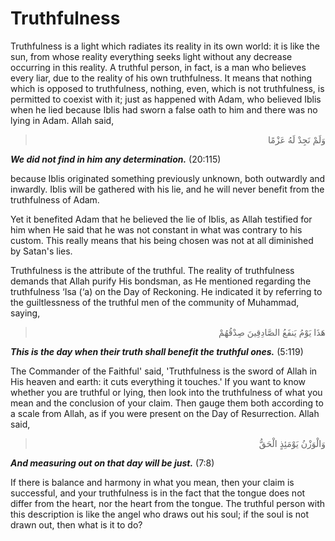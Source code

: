 Truthfulness
============

Truthfulness is a light which radiates its reality in its own world: it
is like the sun, from whose reality everything seeks light without any
decrease occurring in this reality. A truthful person, in fact, is a man
who believes every liar, due to the reality of his own truthfulness. It
means that nothing which is opposed to truthfulness, nothing, even,
which is not truthfulness, is permitted to coexist with it; just as
happened with Adam, who believed Iblis when he lied because Iblis had
sworn a false oath to him and there was no lying in Adam. Allah said,


<blockquote dir="rtl">
  <p>
وَلَمْ نَجِدْ لَهُ عَزْمًا
  </p>
</blockquote>

***We did not find in him any determination.*** (20:115)


because Iblis originated something previously unknown, both outwardly
and inwardly. Iblis will be gathered with his lie, and he will never
benefit from the truthfulness of Adam.

Yet it benefited Adam that he believed the lie of Iblis, as Allah
testified for him when He said that he was not constant in what was
contrary to his custom. This really means that his being chosen was not
at all diminished by Satan's lies.

Truthfulness is the attribute of the truthful. The reality of
truthfulness demands that Allah purify His bondsman, as He mentioned
regarding the truthfulness ‘Isa (‘a) on the Day of Reckoning. He
indicated it by referring to the guiltlessness of the truthful men of
the community of Muhammad, saying,


<blockquote dir="rtl">
  <p>
هَذَا يَوْمُ يَنفَعُ الصَّادِقِينَ صِدْقُهُمْ
  </p>
</blockquote>



***This is the day when their truth shall benefit the truthful ones.***
(5:119)


The Commander of the Faithful' said, 'Truthfulness is the sword of
Allah in His heaven and earth: it cuts everything it touches.' If you
want to know whether you are truthful or lying, then look into the
truthfulness of what you mean and the conclusion of your claim. Then
gauge them both according to a scale from Allah, as if you were present
on the Day of Resurrection. Allah said,


<blockquote dir="rtl">
  <p>
وَالْوَزْنُ يَوْمَئِذٍ الْحَقُّ
  </p>
</blockquote>

***And measuring out on that day will be just.*** (7:8)


If there is balance and harmony in what you mean, then your claim is
successful, and your truthfulness is in the fact that the tongue does
not differ from the heart, nor the heart from the tongue. The truthful
person with this description is like the angel who draws out his soul;
if the soul is not drawn out, then what is it to do?


